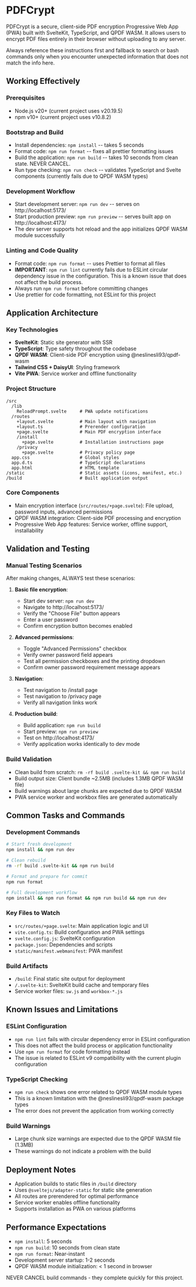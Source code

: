 # PDFCrypt

PDFCrypt is a secure, client-side PDF encryption Progressive Web App (PWA) built with SvelteKit, TypeScript, and QPDF WASM. It allows users to encrypt PDF files entirely in their browser without uploading to any server.

Always reference these instructions first and fallback to search or bash commands only when you encounter unexpected information that does not match the info here.

## Working Effectively

### Prerequisites

- Node.js v20+ (current project uses v20.19.5)
- npm v10+ (current project uses v10.8.2)

### Bootstrap and Build

- Install dependencies: `npm install` -- takes 5 seconds
- Format code: `npm run format` -- fixes all prettier formatting issues
- Build the application: `npm run build` -- takes 10 seconds from clean state. NEVER CANCEL.
- Run type checking: `npm run check` -- validates TypeScript and Svelte components (currently fails due to QPDF WASM types)

### Development Workflow

- Start development server: `npm run dev` -- serves on http://localhost:5173/
- Start production preview: `npm run preview` -- serves built app on http://localhost:4173/
- The dev server supports hot reload and the app initializes QPDF WASM module successfully

### Linting and Code Quality

- Format code: `npm run format` -- uses Prettier to format all files
- **IMPORTANT**: `npm run lint` currently fails due to ESLint circular dependency issue in the configuration. This is a known issue that does not affect the build process.
- Always run `npm run format` before committing changes
- Use prettier for code formatting, not ESLint for this project

## Application Architecture

### Key Technologies

- **SvelteKit**: Static site generator with SSR
- **TypeScript**: Type safety throughout the codebase
- **QPDF WASM**: Client-side PDF encryption using @neslinesli93/qpdf-wasm
- **Tailwind CSS + DaisyUI**: Styling framework
- **Vite PWA**: Service worker and offline functionality

### Project Structure

```
/src
  /lib
    ReloadPrompt.svelte     # PWA update notifications
  /routes
    +layout.svelte          # Main layout with navigation
    +layout.ts              # Prerender configuration
    +page.svelte            # Main PDF encryption interface
    /install
      +page.svelte          # Installation instructions page
    /privacy
      +page.svelte          # Privacy policy page
  app.css                   # Global styles
  app.d.ts                  # TypeScript declarations
  app.html                  # HTML template
/static                     # Static assets (icons, manifest, etc.)
/build                      # Built application output
```

### Core Components

- Main encryption interface (`src/routes/+page.svelte`): File upload, password inputs, advanced permissions
- QPDF WASM integration: Client-side PDF processing and encryption
- Progressive Web App features: Service worker, offline support, installability

## Validation and Testing

### Manual Testing Scenarios

After making changes, ALWAYS test these scenarios:

1. **Basic file encryption**:
    - Start dev server: `npm run dev`
    - Navigate to http://localhost:5173/
    - Verify the "Choose File" button appears
    - Enter a user password
    - Confirm encryption button becomes enabled

2. **Advanced permissions**:
    - Toggle "Advanced Permissions" checkbox
    - Verify owner password field appears
    - Test all permission checkboxes and the printing dropdown
    - Confirm owner password requirement message appears

3. **Navigation**:
    - Test navigation to /install page
    - Test navigation to /privacy page
    - Verify all navigation links work

4. **Production build**:
    - Build application: `npm run build`
    - Start preview: `npm run preview`
    - Test on http://localhost:4173/
    - Verify application works identically to dev mode

### Build Validation

- Clean build from scratch: `rm -rf build .svelte-kit && npm run build`
- Build output size: Client bundle ~2.5MB (includes 1.3MB QPDF WASM file)
- Build warnings about large chunks are expected due to QPDF WASM
- PWA service worker and workbox files are generated automatically

## Common Tasks and Commands

### Development Commands

```bash
# Start fresh development
npm install && npm run dev

# Clean rebuild
rm -rf build .svelte-kit && npm run build

# Format and prepare for commit
npm run format

# Full development workflow
npm install && npm run format && npm run build && npm run dev
```

### Key Files to Watch

- `src/routes/+page.svelte`: Main application logic and UI
- `vite.config.ts`: Build configuration and PWA settings
- `svelte.config.js`: SvelteKit configuration
- `package.json`: Dependencies and scripts
- `static/manifest.webmanifest`: PWA manifest

### Build Artifacts

- `/build`: Final static site output for deployment
- `/.svelte-kit`: SvelteKit build cache and temporary files
- Service worker files: `sw.js` and `workbox-*.js`

## Known Issues and Limitations

### ESLint Configuration

- `npm run lint` fails with circular dependency error in ESLint configuration
- This does not affect the build process or application functionality
- Use `npm run format` for code formatting instead
- The issue is related to ESLint v9 compatibility with the current plugin configuration

### TypeScript Checking

- `npm run check` shows one error related to QPDF WASM module types
- This is a known limitation with the @neslinesli93/qpdf-wasm package types
- The error does not prevent the application from working correctly

### Build Warnings

- Large chunk size warnings are expected due to the QPDF WASM file (1.3MB)
- These warnings do not indicate a problem with the build

## Deployment Notes

- Application builds to static files in `/build` directory
- Uses `@sveltejs/adapter-static` for static site generation
- All routes are prerendered for optimal performance
- Service worker enables offline functionality
- Supports installation as PWA on various platforms

## Performance Expectations

- `npm install`: 5 seconds
- `npm run build`: 10 seconds from clean state
- `npm run format`: Near-instant
- Development server startup: 1-2 seconds
- QPDF WASM module initialization: < 1 second in browser

NEVER CANCEL build commands - they complete quickly for this project.
